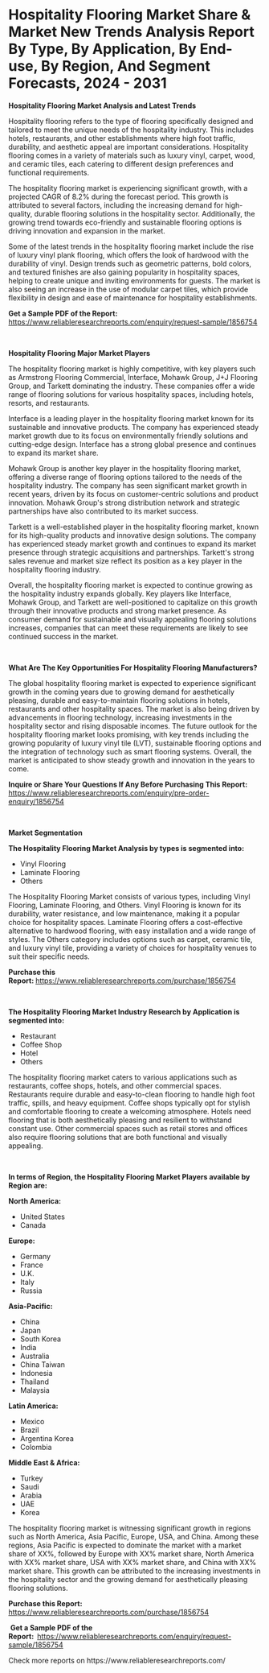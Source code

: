 <p><h1>Hospitality Flooring Market Share & Market New Trends Analysis Report By Type, By Application, By End-use, By Region, And Segment Forecasts, 2024 - 2031</h1></p><p><strong>Hospitality Flooring Market Analysis and Latest Trends</strong></p>
<p><p>Hospitality flooring refers to the type of flooring specifically designed and tailored to meet the unique needs of the hospitality industry. This includes hotels, restaurants, and other establishments where high foot traffic, durability, and aesthetic appeal are important considerations. Hospitality flooring comes in a variety of materials such as luxury vinyl, carpet, wood, and ceramic tiles, each catering to different design preferences and functional requirements.</p><p>The hospitality flooring market is experiencing significant growth, with a projected CAGR of 8.2% during the forecast period. This growth is attributed to several factors, including the increasing demand for high-quality, durable flooring solutions in the hospitality sector. Additionally, the growing trend towards eco-friendly and sustainable flooring options is driving innovation and expansion in the market.</p><p>Some of the latest trends in the hospitality flooring market include the rise of luxury vinyl plank flooring, which offers the look of hardwood with the durability of vinyl. Design trends such as geometric patterns, bold colors, and textured finishes are also gaining popularity in hospitality spaces, helping to create unique and inviting environments for guests. The market is also seeing an increase in the use of modular carpet tiles, which provide flexibility in design and ease of maintenance for hospitality establishments.</p></p>
<p><strong>Get a Sample PDF of the Report:&nbsp;</strong> <a href="https://www.reliableresearchreports.com/enquiry/request-sample/1856754">https://www.reliableresearchreports.com/enquiry/request-sample/1856754</a></p>
<p>&nbsp;</p>
<p><strong>Hospitality Flooring Major Market Players</strong></p>
<p><p>The hospitality flooring market is highly competitive, with key players such as Armstrong Flooring Commercial, Interface, Mohawk Group, J+J Flooring Group, and Tarkett dominating the industry. These companies offer a wide range of flooring solutions for various hospitality spaces, including hotels, resorts, and restaurants.</p><p>Interface is a leading player in the hospitality flooring market known for its sustainable and innovative products. The company has experienced steady market growth due to its focus on environmentally friendly solutions and cutting-edge design. Interface has a strong global presence and continues to expand its market share.</p><p>Mohawk Group is another key player in the hospitality flooring market, offering a diverse range of flooring options tailored to the needs of the hospitality industry. The company has seen significant market growth in recent years, driven by its focus on customer-centric solutions and product innovation. Mohawk Group's strong distribution network and strategic partnerships have also contributed to its market success.</p><p>Tarkett is a well-established player in the hospitality flooring market, known for its high-quality products and innovative design solutions. The company has experienced steady market growth and continues to expand its market presence through strategic acquisitions and partnerships. Tarkett's strong sales revenue and market size reflect its position as a key player in the hospitality flooring industry.</p><p>Overall, the hospitality flooring market is expected to continue growing as the hospitality industry expands globally. Key players like Interface, Mohawk Group, and Tarkett are well-positioned to capitalize on this growth through their innovative products and strong market presence. As consumer demand for sustainable and visually appealing flooring solutions increases, companies that can meet these requirements are likely to see continued success in the market.</p></p>
<p>&nbsp;</p>
<p><strong>What Are The Key Opportunities For Hospitality Flooring Manufacturers?</strong></p>
<p><p>The global hospitality flooring market is expected to experience significant growth in the coming years due to growing demand for aesthetically pleasing, durable and easy-to-maintain flooring solutions in hotels, restaurants and other hospitality spaces. The market is also being driven by advancements in flooring technology, increasing investments in the hospitality sector and rising disposable incomes. The future outlook for the hospitality flooring market looks promising, with key trends including the growing popularity of luxury vinyl tile (LVT), sustainable flooring options and the integration of technology such as smart flooring systems. Overall, the market is anticipated to show steady growth and innovation in the years to come.</p></p>
<p><strong>Inquire or Share Your Questions If Any Before Purchasing This Report:</strong> <a href="https://www.reliableresearchreports.com/enquiry/pre-order-enquiry/1856754">https://www.reliableresearchreports.com/enquiry/pre-order-enquiry/1856754</a></p>
<p>&nbsp;</p>
<p><strong>Market Segmentation</strong></p>
<p><strong>The Hospitality Flooring Market Analysis by types is segmented into:</strong></p>
<p><ul><li>Vinyl Flooring</li><li>Laminate Flooring</li><li>Others</li></ul></p>
<p><p>The Hospitality Flooring Market consists of various types, including Vinyl Flooring, Laminate Flooring, and Others. Vinyl Flooring is known for its durability, water resistance, and low maintenance, making it a popular choice for hospitality spaces. Laminate Flooring offers a cost-effective alternative to hardwood flooring, with easy installation and a wide range of styles. The Others category includes options such as carpet, ceramic tile, and luxury vinyl tile, providing a variety of choices for hospitality venues to suit their specific needs.</p></p>
<p><strong>Purchase this Report:&nbsp;</strong><a href="https://www.reliableresearchreports.com/purchase/1856754">https://www.reliableresearchreports.com/purchase/1856754</a></p>
<p>&nbsp;</p>
<p><strong>The Hospitality Flooring Market Industry Research by Application is segmented into:</strong></p>
<p><ul><li>Restaurant</li><li>Coffee Shop</li><li>Hotel</li><li>Others</li></ul></p>
<p><p>The hospitality flooring market caters to various applications such as restaurants, coffee shops, hotels, and other commercial spaces. Restaurants require durable and easy-to-clean flooring to handle high foot traffic, spills, and heavy equipment. Coffee shops typically opt for stylish and comfortable flooring to create a welcoming atmosphere. Hotels need flooring that is both aesthetically pleasing and resilient to withstand constant use. Other commercial spaces such as retail stores and offices also require flooring solutions that are both functional and visually appealing.</p></p>
<p>&nbsp;</p>
<p><strong>In terms of Region, the Hospitality Flooring Market Players available by Region are:</strong></p>
<p>
    <p> <strong> North America: </strong>
        <ul>
            <li>United States</li>
            <li>Canada</li>
        </ul>
        </p> 
    <p> <strong> Europe: </strong>
        <ul>
            <li>Germany</li>
            <li>France</li>
            <li>U.K.</li>
            <li>Italy</li>
            <li>Russia</li>
        </ul>
        </p> 
    <p> <strong> Asia-Pacific: </strong>
        <ul>
            <li>China</li>
            <li>Japan</li>
            <li>South Korea</li>
            <li>India</li>
            <li>Australia</li>
            <li>China Taiwan</li>
            <li>Indonesia</li>
            <li>Thailand</li>
            <li>Malaysia</li>
        </ul>
        </p> 
    <p> <strong> Latin America: </strong>
        <ul>
            <li>Mexico</li>
            <li>Brazil</li>
            <li>Argentina Korea</li>
            <li>Colombia</li>
        </ul>
        </p> 
    <p> <strong> Middle East & Africa: </strong>
        <ul>
            <li>Turkey</li>
            <li>Saudi</li>
            <li>Arabia</li>
            <li>UAE</li>
            <li>Korea</li>
        </ul>
    </p>
    </p>
<p><p>The hospitality flooring market is witnessing significant growth in regions such as North America, Asia Pacific, Europe, USA, and China. Among these regions, Asia Pacific is expected to dominate the market with a market share of XX%, followed by Europe with XX% market share, North America with XX% market share, USA with XX% market share, and China with XX% market share. This growth can be attributed to the increasing investments in the hospitality sector and the growing demand for aesthetically pleasing flooring solutions.</p></p>
<p><strong>Purchase this Report: </strong><a href="https://www.reliableresearchreports.com/purchase/1856754">https://www.reliableresearchreports.com/purchase/1856754</a></p>
<p>&nbsp;<strong>Get a Sample PDF of the Report:&nbsp;&nbsp;</strong><a href="https://www.reliableresearchreports.com/enquiry/request-sample/1856754">https://www.reliableresearchreports.com/enquiry/request-sample/1856754</a></p>
<p><strong></strong></p>
<p>Check more reports on https://www.reliableresearchreports.com/</p>